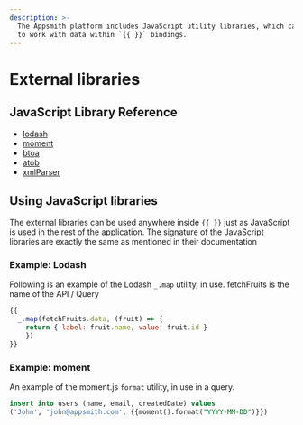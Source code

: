 ```yaml
---
description: >-
  The Appsmith platform includes JavaScript utility libraries, which can be used
  to work with data within `{{ }}` bindings.
---
```


# External libraries

## JavaScript Library Reference

* [lodash](https://lodash.com/docs/4.17.15)
* [moment](https://momentjs.com/docs/)
* [btoa](https://github.com/dankogai/js-base64#readme)
* [atob](https://github.com/dankogai/js-base64#readme)
* [xmlParser](https://github.com/NaturalIntelligence/fast-xml-parser#readme)

## Using JavaScript libraries

The external libraries can be used anywhere inside `{{ }}` just as JavaScript is used in the rest of the application. The signature of the JavaScript libraries are exactly the same as mentioned in their documentation

### Example: Lodash

Following is an example of the Lodash `_.map` utility, in use. fetchFruits is the name of the API / Query

```javascript
{{
  _.map(fetchFruits.data, (fruit) => { 
    return { label: fruit.name, value: fruit.id } 
    })
}}
```

### Example: moment

An example of the moment.js `format` utility, in use in a query.

```sql
insert into users (name, email, createdDate) values 
('John', 'john@appsmith.com', {{moment().format("YYYY-MM-DD")}})
```


